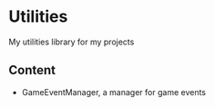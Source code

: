 # Utilities



My utilities library for my projects



## Content



* GameEventManager, a manager for game events

